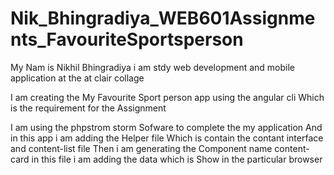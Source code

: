 # Nik_Bhingradiya_WEB601Assignments_FavouriteSportsperson
My Nam is Nikhil Bhingradiya i am stdy web development and mobile application at the at clair collage




I am creating the My Favourite Sport person app using the angular cli Which is the requirement for the Assignment

I am using the phpstrom storm Sofware to complete the my application
And in this app i am adding the Helper file Which is contain the contant interface and content-list file
Then i am generating the Component name content-card in this file i am adding the data which is Show in the particular browser
